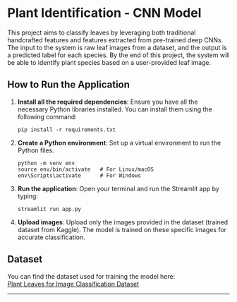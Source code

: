 # Plant Identification - CNN Model

This project aims to classify leaves by leveraging both traditional handcrafted features and features extracted from pre-trained deep CNNs. The input to the system is raw leaf images from a dataset, and the output is a predicted label for each species. By the end of this project, the system will be able to identify plant species based on a user-provided leaf image.

## How to Run the Application

1. **Install all the required dependencies**:
   Ensure you have all the necessary Python libraries installed. You can install them using the following command:
   ```
   pip install -r requirements.txt
   ```

2. **Create a Python environment**:
   Set up a virtual environment to run the Python files.
   ```
   python -m venv env
   source env/bin/activate   # For Linux/macOS
   env\Scripts\activate      # For Windows
   ```

3. **Run the application**:
   Open your terminal and run the Streamlit app by typing:
   ```
   streamlit run app.py
   ```

4. **Upload images**:
   Upload only the images provided in the dataset (trained dataset from Kaggle). The model is trained on these specific images for accurate classification.

## Dataset

You can find the dataset used for training the model here:  
[Plant Leaves for Image Classification Dataset](https://www.kaggle.com/datasets/csafrit2/plant-leaves-for-image-classification)

---
